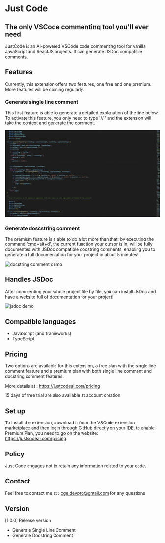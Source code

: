 # Just Code
## The only VSCode commenting tool you'll ever need

JustCode is an AI-powered VSCode code commenting tool for vanilla JavaScript and ReactJS projects.
It can generate JSDoc compatible comments.

## Features

Currently, this extension offers two features, one free and one premium.
More features will be coming regularly.

### Generate single line comment

This first feature is able to generate a detailed explanation of the line below.
To activate this feature, you only need to type '// ' and the extension will take the context
and generate the comment.

![single line comment demo](https://raw.githubusercontent.com/ClementGeyer/Just-Code/c229eabd1e26b095983118fc86d849f01ce635b4/media/single_line_demo.gif)

### Generate doscstring comment

The premium feature is a able to do a lot more than that; by executing the command 'cmd+alt+d', the current function
your cursor is in, will be fully documented with JSDoc compatible docstring comments, enabling you to generate a full
documentation for your project in about 5 minutes!

![docstring comment demo](https://raw.githubusercontent.com/ClementGeyer/Just-Code/c229eabd1e26b095983118fc86d849f01ce635b4/media/docstring_demo.gif)

## Handles JSDoc 

After commenting your whole project file by file, you can install JsDoc and have a website full of documentation
for your project!

![jsdoc demo](https://raw.githubusercontent.com/ClementGeyer/Just-Code/c229eabd1e26b095983118fc86d849f01ce635b4/media/jsdoc_demo.gif)

## Compatible languages

- JavaScript (and frameworks)
- TypeScript

## Pricing

Two options are available for this extension, a free plan with the single line comment feature and a premium plan
with both single line comment and docstring comment features.

More details at : https://justcodeai.com/pricing

15 days of free trial are also available at account creation

## Set up

To install the extension, download it from the VSCode extension marketplace and then login through GitHub
directly on your IDE, to enable Premium Plan, you need to go on the website: https://justcodeai.com/pricing

## Policy

Just Code engages not to retain any information related to your code.

## Contact

Feel free to contact me at : cge.devpro@gmail.com for any questions

## Version

[1.0.0] Release version

- Generate Single Line Comment 
- Generate Docstring Comment
